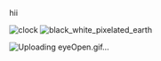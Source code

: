 hii 

![clock](https://github.com/Mshashikanth1/Mshashikanth1/assets/57630057/aedc437e-04fe-4dab-a28b-dfd24610f3e7)
![black_white_pixelated_earth](https://github.com/Mshashikanth1/Mshashikanth1/assets/57630057/40460595-d104-43bf-b530-4d70b9ebdb54)

![Uploading eyeOpen.gif…]()

